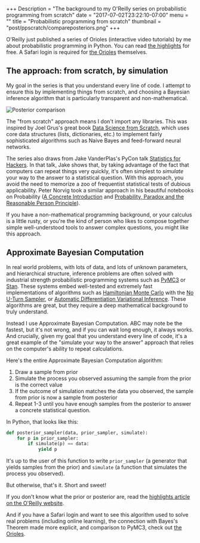 +++
Description = "The background to my O'Reilly series on probabilistic programming from scratch"
date = "2017-07-02T23:22:10-07:00"
menu = ""
title = "Probabilistic programming from scratch"
thumbnail = "post/ppscratch/compareposteriors.png"
+++

O'Reilly just published a series of Orioles (interactive video tutorials) by me
about probabilistic programming in Python. You can read [the
highlights](https://www.oreilly.com/learning/probabilistic-programming-from-scratch)
for free. A Safari login is required for [the
Orioles](https://www.safaribooksonline.com/search/?query=%22Probabilistic%20Programming%20from%20Scratch%22&extended_publisher_data=true&highlight=true&is_academic_institution_account=false&source=user&include_assessments=false&include_courses=true&include_orioles=true&include_playlists=true&publishers=O%27Reilly%20Media%2C%20Inc.&field=title&sort=relevance&utm_source=oreilly&utm_medium=newsite&utm_campaign=probabilistic-programming-from-scratch-top-cta-orioles-link)
themselves.

## The approach: from scratch, by simulation

My goal in the series is that you understand every line of code. I attempt to
ensure this by implementing things from scratch, and choosing a Bayesian
inference algorithm that is particularly transparent and non-mathematical.

![Posterior comparison](/post/ppscratch/compareposteriors.png)

The "from scratch" approach means I don't import any libraries. This was
inspired by Joel Grus's great book [Data Science from
Scratch](https://github.com/joelgrus/data-science-from-scratch), which uses
core data structures (lists, dictionaries, etc.) to implement fairly
sophisticated algorithms such as Naive Bayes and feed-forward neural networks.

The series also draws from Jake VanderPlas's PyCon talk [Statistics for
Hackers](https://www.youtube.com/watch?v=Iq9DzN6mvYA). In that talk, Jake shows
that, by taking advantage of the fact that computers can repeat things very
quickly, it's often simplest to _simulate_ your way to the answer to a
statistical question. With this approach, you avoid the need to memorize a zoo
of frequentist statistical tests of dubious applicability. Peter Norvig took a
similar approach in his beautiful notebooks on Probability ([A Concrete
Introduction](http://nbviewer.jupyter.org/url/norvig.com/ipython/Probability.ipynb)
and [Probability, Paradox and the Reasonable Person
Principle](http://nbviewer.jupyter.org/url/norvig.com/ipython/ProbabilityParadox.ipynb)).

If you have a non-mathematical programming background, or your calculus is a
little rusty, or you're the kind of person who likes to compose together simple
well-understood tools to answer complex questions, you might like this
approach.

## Approximate Bayesian Computation

In real world problems, with lots of data, and lots of unknown parameters, and
hierarchical structure, inference problems are often solved with industrial
strength probabilistic programming systems such as
[PyMC3](https://github.com/pymc-devs/pymc3) or [Stan](http://mc-stan.org/).
These systems embed well-tested and extremely fast implementations of
algorithms such as [Hamiltonian Monte Carlo](https://arxiv.org/abs/1701.02434)
with the [No U-Turn Sampler](https://arxiv.org/abs/1111.4246), or [Automatic
Differentiation Variational Inference](https://arxiv.org/abs/1603.00788). These
algorithms are great, but they require a deep mathematical background to truly
understand.

Instead I use Approximate Bayesian Computation. ABC may note be the fastest,
but it's not wrong, and if you can wait long enough, it always works. And
crucially, given my goal that you understand every line of code, it's a great
example of the "simulate your way to the answer" approach that relies on the
computer's ability to repeat calculations.

Here's the entire Approximate Bayesian Computation algorithm:

 1. Draw a sample from prior
 2. Simulate the process you observed assuming the sample from the prior is the
    correct value
 3. If the outcome of simulation matches the data you observed, the sample from
    prior is now a sample from posterior
 4. Repeat 1-3 until you have enough samples from the posterior to answer a
    concrete statistical question.
 
In Python, that looks like this:

```python
def posterior_sampler(data, prior_sampler, simulate):
    for p in prior_sampler:
        if simulate(p) == data:
            yield p
```

It's up to the user of this function to write `prior_sampler` (a generator that
yields samples from the prior) and `simulate` (a function that simulates the
process you observed).

But otherwise, that's it. Short and sweet!

If you don't know what the prior or posterior are, read the [highlights article
on the O'Reilly
website](https://www.oreilly.com/learning/probabilistic-programming-from-scratch).

And if you have a Safari login and want to see this algorithm used to solve
real problems (including online learning), the connection with Bayes's Theorem
made more explicit, and comparison to PyMC3, check out [the
Orioles](https://www.safaribooksonline.com/search/?query=%22Probabilistic%20Programming%20from%20Scratch%22&extended_publisher_data=true&highlight=true&is_academic_institution_account=false&source=user&include_assessments=false&include_courses=true&include_orioles=true&include_playlists=true&publishers=O%27Reilly%20Media%2C%20Inc.&field=title&sort=relevance&utm_source=oreilly&utm_medium=newsite&utm_campaign=probabilistic-programming-from-scratch-top-cta-orioles-link).
